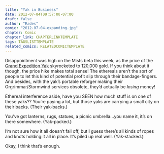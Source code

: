 ```yaml
---
title: "Yak in Business"
date: 2012-07-04T09:57:00-07:00
draft: false
author: "Rades"
comic: "2012-07-04-expanding.jpg"
chapter: Comic
chapter_link: CHAPTERLINKTEMPLATE
tags: TAGSLISTTEMPLATE
related_comics: RELATEDCOMICTEMPLATE
---
```


Disappointment was high on the Mists beta this week, as the price of the [Grand Expedition Yak](http://mop.wowhead.com/spell=122708/grand-expedition-yak) skyrocketed to 120,000 gold. If you think about it though, the price hike makes total sense! The ethereals aren’t the sort of people to let this kind of potential profit slip through their bandage-fingers. And besides, with the yak’s portable reforger making their Orgrimmar/Stormwind services obsolete, they’d actually be *losing* money! 


Ethereal interference aside, have you SEEN how much stuff is on one of these yaks?? You’re paying a lot, but those yaks are carrying a small city on their backs. (Their yak-backs.) 


You’ve got lanterns, rugs, statues, a picnic umbrella…you name it, it’s on there somewhere. (Yak-packed.)


I’m not sure how it all doesn’t fall off, but I guess there’s all kinds of ropes and knots holding it all in place. It’s piled up real well. (Yak-stacked.)


Okay, I think that’s enough.

